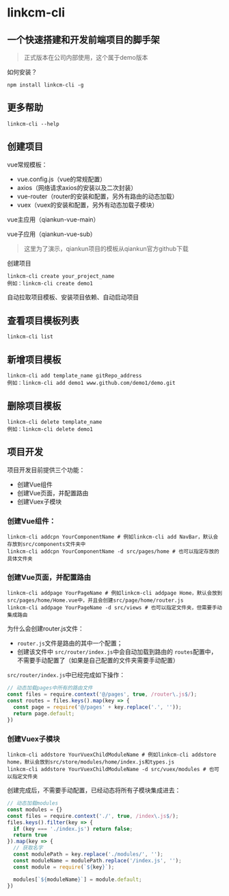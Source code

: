 # linkcm-cli
## 一个快速搭建和开发前端项目的脚手架

> 正式版本在公司内部使用，这个属于demo版本

如何安装？

```shell
npm install linkcm-cli -g
```

## 更多帮助
```shell
linkcm-cli --help
```

## 创建项目

vue常规模板：

* vue.config.js（vue的常规配置）
* axios（网络请求axios的安装以及二次封装）
* vue-router（router的安装和配置，另外有路由的动态加载）
* vuex（vuex的安装和配置，另外有动态加载子模块）

vue主应用（qiankun-vue-main）

vue子应用（qiankun-vue-sub）

> 这里为了演示，qiankun项目的模板从qiankun官方github下载

创建项目

```shell
linkcm-cli create your_project_name
例如：linkcm-cli create demo1
```

自动拉取项目模板、安装项目依赖、自动启动项目

## 查看项目模板列表

```shell
linkcm-cli list
```

##  新增项目模板

```shell
linkcm-cli add template_name gitRepo_address
例如：linkcm-cli add demo1 www.github.com/demo1/demo.git
```

##  删除项目模板

```shell
linkcm-cli delete template_name
例如：linkcm-cli delete demo1
```



## 项目开发

项目开发目前提供三个功能：

* 创建Vue组件
* 创建Vue页面，并配置路由
* 创建Vuex子模块



### 创建Vue组件：

````shell
linkcm-cli addcpn YourComponentName # 例如linkcm-cli add NavBar，默认会存放到src/components文件夹中
linkcm-cli addcpn YourComponentName -d src/pages/home # 也可以指定存放的具体文件夹
````



### 创建Vue页面，并配置路由

```shell
linkcm-cli addpage YourPageName # 例如linkcm-cli addpage Home，默认会放到src/pages/home/Home.vue中，并且会创建src/page/home/router.js
linkcm-cli addpage YourPageName -d src/views # 也可以指定文件夹，但需要手动集成路由
```

为什么会创建router.js文件：

* `router.js`文件是路由的其中一个配置；
* 创建该文件中 `src/router/index.js`中会自动加载到路由的 `routes`配置中，不需要手动配置了（如果是自己配置的文件夹需要手动配置）

`src/router/index.js`中已经完成如下操作：

```js
// 动态加载pages中所有的路由文件
const files = require.context('@/pages', true, /router\.js$/);
const routes = files.keys().map(key => {
  const page = require('@/pages' + key.replace('.', ''));
  return page.default;
})
```



### 创建Vuex子模块

```shell
linkcm-cli addstore YourVuexChildModuleName # 例如linkcm-cli addstore home，默认会放到src/store/modules/home/index.js和types.js
linkcm-cli addstore YourVuexChildModuleName -d src/vuex/modules # 也可以指定文件夹
```

创建完成后，不需要手动配置，已经动态将所有子模块集成进去：

```js
// 动态加载modules
const modules = {}
const files = require.context('./', true, /index\.js$/);
files.keys().filter(key => {
  if (key === './index.js') return false;
  return true
}).map(key => {  
  // 获取名字
  const modulePath = key.replace('./modules/', '');
  const moduleName = modulePath.replace('/index.js', '');
  const module = require(`${key}`);

  modules[`${moduleName}`] = module.default;
})
```


